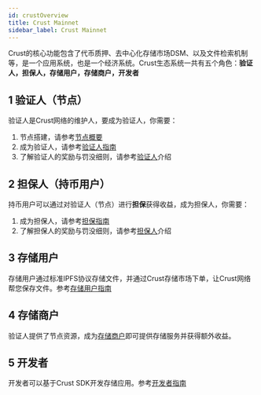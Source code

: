 ```yaml
---
id: crustOverview
title: Crust Mainnet
sidebar_label: Crust Mainnet
---
```


Crust的核心功能包含了代币质押、去中心化存储市场DSM、以及文件检索机制等，是一个应用系统，也是一个经济系统。Crust生态系统一共有五个角色：**验证人，担保人，存储用户，存储商户，开发者**
## 1 验证人（节点）

验证人是Crust网络的维护人，要成为验证人，你需要：

1. 节点搭建，请参考[节点概要](node-overview.md)
2. 成为验证人，请参考[验证人指南](validatorGuidance.md)
3. 了解验证人的奖励与罚没细则，请参考[验证人](validator.md)介绍

## 2 担保人（持币用户）

持币用户可以通过对验证人（节点）进行**担保**获得收益，成为担保人，你需要：

1. 成为担保人，请参考[担保指南](guarantor-guidance.md)
2. 了解担保人的奖励与罚没细则，请参考[担保人](guarantor.md)介绍

## 3 存储用户

存储用户通过标准IPFS协议存储文件，并通过Crust存储市场下单，让Crust网络帮您保存文件。参考[存储用户指南](storageUserGuide.md)

## 4 存储商户

验证人提供了节点资源，成为[存储商户](merchantGuidance.md)即可提供存储服务并获得额外收益。

## 5 开发者

开发者可以基于Crust SDK开发存储应用。参考[开发者指南](build-getting-started.md)

<!--
Crust主网正在稳步推进，目前主网上线进度为：

1. CRU认领 - 已开放

    CRU是Crust网络的主要通证，CRU-ERC20指的是流通在以太坊智能合约上的CRU通证。CRU-ERC20的拥有者把CRU-ERC20映射到Crust主网上这一过程我们称为**认领**。认领包括[CRU的认领](claims.md)和[锁定CRU的认领](claims-locked-cru.md)。

2. 节点加入 - 已开放

    节点和存储资源提供者可以在Crust主网中部署节点。部署节点流程参考[节点手册](node-overview.md)

3. DSM（去中心化存储市场）- 已开放

    Crust的[DSM](DSM.md)（Decentralized Storage Market 去中⼼化存储市场）⽀持⽤户在链上下达存储订单，以将其数据存储和分发到Crust⽹络中。在整个Crust⽹络的⽀持下，⽤户可以随时随地检索数据。存储相关功能参考[存储总览](storageOverview.md)。

4. GPoS - 已开放

    Crust的 GPoS（Guaranteed Proof of Stake 担保权益证明）派⽣⾃PoS权益证明。GPoS要求节点提供存储资源作为担保，以获得质押额度，并⿎励⽤户通过担保操作将其Token质押给⾼质量节点以获得收益。关于GPoS详情参考[GPoS介绍](GPoS.md)。

更多更详细的Crust主网上线进度可以[在这里查看](https://medium.com/crustnetwork/big-announcement-crust-mainnet-launch-timeline-c2bd2dc0d490)。
-->
